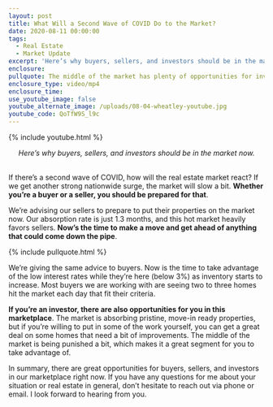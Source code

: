 ```yaml
---
layout: post
title: What Will a Second Wave of COVID Do to the Market?
date: 2020-08-11 00:00:00
tags:
  - Real Estate
  - Market Update
excerpt: 'Here’s why buyers, sellers, and investors should be in the market now.'
enclosure:
pullquote: The middle of the market has plenty of opportunities for investors.
enclosure_type: video/mp4
enclosure_time:
use_youtube_image: false
youtube_alternate_image: /uploads/08-04-wheatley-youtube.jpg
youtube_code: QoTfW9S_l9c
---
```


{% include youtube.html %}

<center><em>Here&rsquo;s why buyers, sellers, and investors should be in the market now.</em></center>

<br>If there’s a second wave of COVID, how will the real estate market react? If we get another strong nationwide surge, the market will slow a bit. **Whether you’re a buyer or a seller, you should be prepared for that**.

We’re advising our sellers to prepare to put their properties on the market now. Our absorption rate is just 1.3 months, and this hot market heavily favors sellers. **Now’s the time to make a move and get ahead of anything that could come down the pipe**.

{% include pullquote.html %}

We’re giving the same advice to buyers. Now is the time to take advantage of the low interest rates while they’re here (below 3%) as inventory starts to increase. Most buyers we are working with are seeing two to three homes hit the market each day that fit their criteria.

**If you’re an investor, there are also opportunities for you in this marketplace**. The market is absorbing pristine, move-in ready properties, but if you’re willing to put in some of the work yourself, you can get a great deal on some homes that need a bit of improvements. The middle of the market is being punished a bit, which makes it a great segment for you to take advantage of.

In summary, there are great opportunities for buyers, sellers, and investors in our marketplace right now. If you have any questions for me about your situation or real estate in general, don’t hesitate to reach out via phone or email. I look forward to hearing from you.